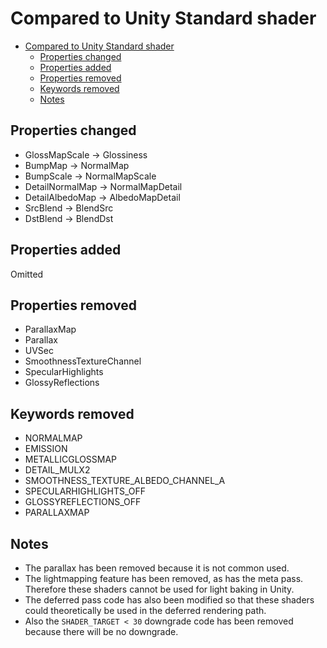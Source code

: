 # Compared to Unity Standard shader

- [Compared to Unity Standard shader](#compared-to-unity-standard-shader)
  - [Properties changed](#properties-changed)
  - [Properties added](#properties-added)
  - [Properties removed](#properties-removed)
  - [Keywords removed](#keywords-removed)
  - [Notes](#notes)

## Properties changed
- GlossMapScale -> Glossiness
- BumpMap -> NormalMap
- BumpScale -> NormalMapScale
- DetailNormalMap -> NormalMapDetail
- DetailAlbedoMap -> AlbedoMapDetail
- SrcBlend -> BlendSrc
- DstBlend -> BlendDst

## Properties added
Omitted

## Properties removed
- ParallaxMap
- Parallax
- UVSec
- SmoothnessTextureChannel
- SpecularHighlights
- GlossyReflections

## Keywords removed
- NORMALMAP
- EMISSION
- METALLICGLOSSMAP
- DETAIL_MULX2
- SMOOTHNESS_TEXTURE_ALBEDO_CHANNEL_A
- SPECULARHIGHLIGHTS_OFF
- GLOSSYREFLECTIONS_OFF
- PARALLAXMAP

## Notes
- The parallax has been removed because it is not common used.
- The lightmapping feature has been removed, as has the meta pass. Therefore these shaders cannot be used for light baking in Unity.
- The deferred pass code has also been modified so that these shaders could theoretically be used in the deferred rendering path.
- Also the `SHADER_TARGET < 30` downgrade code has been removed because there will be no downgrade.